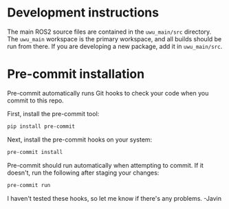 # Development instructions
The main ROS2 source files are contained in the `uwu_main/src` directory. The `uwu_main` workspace is the primary workspace, and all builds should be run from there. If you are developing a new package, add it in `uwu_main/src`.

# Pre-commit installation

Pre-commit automatically runs Git hooks to check your code when you commit to this repo.

First, install the pre-commit tool: 

```bash 
pip install pre-commit
```

Next, install the pre-commit hooks on your system:

```bash
pre-commit install
```
Pre-commit should run automatically when attempting to commit. If it doesn't, run the following after staging your changes:

```bash
pre-commit run
```

I haven't tested these hooks, so let me know if there's any problems. -Javin
